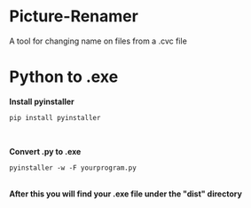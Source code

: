 # Picture-Renamer
A tool for changing name on files from a .cvc file
<br>


# Python to .exe
<b>Install pyinstaller</b>
```
pip install pyinstaller
```
<br>

<b>Convert .py to .exe</b>
<br>
```
pyinstaller -w -F yourprogram.py
```
<br>
<b>After this you will find your .exe file under the "dist" directory</b>
